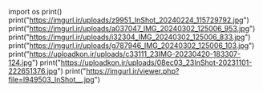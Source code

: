 import os
print()
print("https://imgurl.ir/uploads/z9951_InShot_20240224_115729792.jpg") 
print("https://imgurl.ir/uploads/a037047_IMG_20240302_125006_953.jpg")
print("https://imgurl.ir/uploads/i32304_IMG_20240302_125006_833.jpg")
print("https://imgurl.ir/uploads/g787946_IMG_20240302_125006_103.jpg") 
print("https://uploadkon.ir/uploads/c33111_23IMG-20230420-183307-124.jpg") 
print("https://uploadkon.ir/uploads/08ec03_23InShot-20231101-222651376.jpg")
print("https://imgurl.ir/viewer.php?file=l949503_InShot__.jpg")
